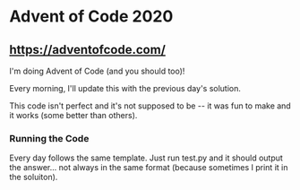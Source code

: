 # Advent of Code 2020

## https://adventofcode.com/

I'm doing Advent of Code (and you should too)!

Every morning, I'll update this with the previous day's solution.

This code isn't perfect and it's not supposed to be -- it was fun to make and it works (some better than others).

### Running the Code

Every day follows the same template. Just run test.py and it should output the answer... not always in the same format (because sometimes I print it in the soluiton).
